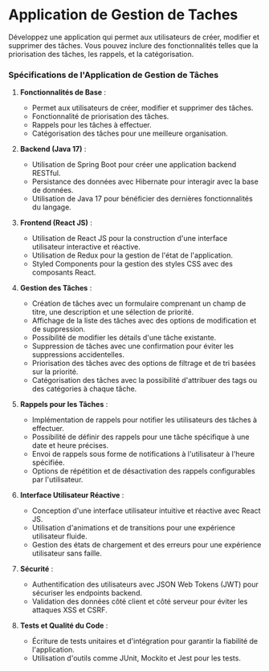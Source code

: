 # Application de Gestion de Taches
Développez une application qui permet aux utilisateurs de créer, modifier et supprimer des tâches. Vous pouvez inclure des fonctionnalités telles que la priorisation des tâches, les rappels, et la catégorisation.

### Spécifications de l'Application de Gestion de Tâches

1. **Fonctionnalités de Base** :
   - Permet aux utilisateurs de créer, modifier et supprimer des tâches.
   - Fonctionnalité de priorisation des tâches.
   - Rappels pour les tâches à effectuer.
   - Catégorisation des tâches pour une meilleure organisation.

2. **Backend (Java 17)** :
   - Utilisation de Spring Boot pour créer une application backend RESTful.
   - Persistance des données avec Hibernate pour interagir avec la base de données.
   - Utilisation de Java 17 pour bénéficier des dernières fonctionnalités du langage.

3. **Frontend (React JS)** :
   - Utilisation de React JS pour la construction d'une interface utilisateur interactive et réactive.
   - Utilisation de Redux pour la gestion de l'état de l'application.
   - Styled Components pour la gestion des styles CSS avec des composants React.

4. **Gestion des Tâches** :
   - Création de tâches avec un formulaire comprenant un champ de titre, une description et une sélection de priorité.
   - Affichage de la liste des tâches avec des options de modification et de suppression.
   - Possibilité de modifier les détails d'une tâche existante.
   - Suppression de tâches avec une confirmation pour éviter les suppressions accidentelles.
   - Priorisation des tâches avec des options de filtrage et de tri basées sur la priorité.
   - Catégorisation des tâches avec la possibilité d'attribuer des tags ou des catégories à chaque tâche.

5. **Rappels pour les Tâches** :
   - Implémentation de rappels pour notifier les utilisateurs des tâches à effectuer.
   - Possibilité de définir des rappels pour une tâche spécifique à une date et heure précises.
   - Envoi de rappels sous forme de notifications à l'utilisateur à l'heure spécifiée.
   - Options de répétition et de désactivation des rappels configurables par l'utilisateur.

6. **Interface Utilisateur Réactive** :
   - Conception d'une interface utilisateur intuitive et réactive avec React JS.
   - Utilisation d'animations et de transitions pour une expérience utilisateur fluide.
   - Gestion des états de chargement et des erreurs pour une expérience utilisateur sans faille.

7. **Sécurité** :
   - Authentification des utilisateurs avec JSON Web Tokens (JWT) pour sécuriser les endpoints backend.
   - Validation des données côté client et côté serveur pour éviter les attaques XSS et CSRF.

8. **Tests et Qualité du Code** :
   - Écriture de tests unitaires et d'intégration pour garantir la fiabilité de l'application.
   - Utilisation d'outils comme JUnit, Mockito et Jest pour les tests.


